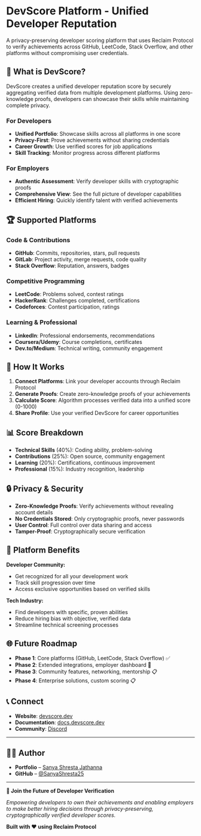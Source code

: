 # DevScore Platform - Unified Developer Reputation

A privacy-preserving developer scoring platform that uses Reclaim Protocol to verify achievements across GitHub, LeetCode, Stack Overflow, and other platforms without compromising user credentials.

## 🎯 What is DevScore?

DevScore creates a unified developer reputation score by securely aggregating verified data from multiple development platforms. Using zero-knowledge proofs, developers can showcase their skills while maintaining complete privacy.

### **For Developers**
- **Unified Portfolio**: Showcase skills across all platforms in one score
- **Privacy-First**: Prove achievements without sharing credentials
- **Career Growth**: Use verified scores for job applications
- **Skill Tracking**: Monitor progress across different platforms

### **For Employers**
- **Authentic Assessment**: Verify developer skills with cryptographic proofs
- **Comprehensive View**: See the full picture of developer capabilities
- **Efficient Hiring**: Quickly identify talent with verified achievements

## 🏆 Supported Platforms

### **Code & Contributions**
- **GitHub**: Commits, repositories, stars, pull requests
- **GitLab**: Project activity, merge requests, code quality
- **Stack Overflow**: Reputation, answers, badges

### **Competitive Programming**
- **LeetCode**: Problems solved, contest ratings
- **HackerRank**: Challenges completed, certifications
- **Codeforces**: Contest participation, ratings

### **Learning & Professional**
- **LinkedIn**: Professional endorsements, recommendations
- **Coursera/Udemy**: Course completions, certificates
- **Dev.to/Medium**: Technical writing, community engagement

## 🔮 How It Works

1. **Connect Platforms**: Link your developer accounts through Reclaim Protocol
2. **Generate Proofs**: Create zero-knowledge proofs of your achievements
3. **Calculate Score**: Algorithm processes verified data into a unified score (0-1000)
4. **Share Profile**: Use your verified DevScore for career opportunities

## 📊 Score Breakdown

- **Technical Skills** (40%): Coding ability, problem-solving
- **Contributions** (25%): Open source, community engagement  
- **Learning** (20%): Certifications, continuous improvement
- **Professional** (15%): Industry recognition, leadership

## 🔒 Privacy & Security

- **Zero-Knowledge Proofs**: Verify achievements without revealing account details
- **No Credentials Stored**: Only cryptographic proofs, never passwords
- **User Control**: Full control over data sharing and access
- **Tamper-Proof**: Cryptographically secure verification

## 🚀 Platform Benefits

**Developer Community:**
- Get recognized for all your development work
- Track skill progression over time
- Access exclusive opportunities based on verified skills

**Tech Industry:**
- Find developers with specific, proven abilities
- Reduce hiring bias with objective, verified data
- Streamline technical screening processes

## 🌐 Future Roadmap

- **Phase 1**: Core platforms (GitHub, LeetCode, Stack Overflow) ✅
- **Phase 2**: Extended integrations, employer dashboard 🚧
- **Phase 3**: Community features, networking, mentorship 📋
- **Phase 4**: Enterprise solutions, custom scoring 📋

## 📞 Connect

- **Website**: [devscore.dev](https://devscore.dev)
- **Documentation**: [docs.devscore.dev](https://docs.devscore.dev)
- **Community**: [Discord](https://discord.gg/devscore)

---

## 👩‍💻 Author
* **Portfolio** – [Sanya Shresta Jathanna](https://sanyashresta.netlify.app/)
* **GitHub** – [@SanyaShresta25](https://github.com/SanyaShresta25)

---

**🚀 Join the Future of Developer Verification**

*Empowering developers to own their achievements and enabling employers to make better hiring decisions through privacy-preserving, cryptographically verified developer scores.*

**Built with ❤️ using Reclaim Protocol**